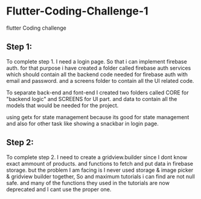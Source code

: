 # Flutter-Coding-Challenge-1
flutter Coding challenge


## Step 1: 
To complete step 1. I need a login page. So that i can implement firebase auth. for that purpose i have created a folder called firebase auth services which should contain all the backend code needed for firebase auth with email and password.
and a screens folder to contain all the UI related code. 

To separate back-end and font-end I created two folders called CORE for "backend logic" and SCREENS for UI part. and data to contain all the models that would be 
needed for the project.

using getx for state management because its good for state management and also for other task like showing a snackbar in login page.

## Step 2:
To complete step 2. I need to create a gridview.builder since I dont know exact ammount of products. and functions to fetch and put data in firebase storage. but
the problem I am facing is I never used storage & image picker & gridview builder together, So and maximum tutorials i can find are not null safe. and many of the 
functions they used in the tutorials are now deprecated and I cant use the proper one. 
